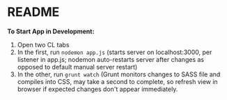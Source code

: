 **README**
===============================
**To Start App in Development:**

1. Open two CL tabs
2. In the first, run ``nodemon app.js``
(starts server on localhost:3000, per listener in app.js; nodemon auto-restarts server after changes as opposed to default manual server restart)
3. In the other, run ``grunt watch``
(Grunt monitors changes to SASS file and compiles into CSS, may take a second to complete, so refresh view in browser if expected changes don't appear immediately.
